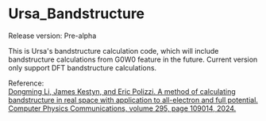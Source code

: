 # Ursa_Bandstructure

Release version: Pre-alpha

This is Ursa's bandstructure calculation code, which will include bandstructure calculations from G0W0 feature in the future. 
Current version only support DFT bandstructure calculations.

Reference:\
[Dongming Li, James Kestyn, and Eric Polizzi. A method of calculating bandstructure in real space
with application to all-electron and full potential. Computer Physics Communications,
volume 295, page 109014, 2024.](https://www.sciencedirect.com/science/article/pii/S0010465523003594)
